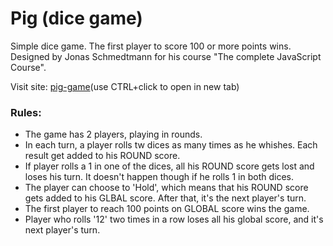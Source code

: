 # Pig (dice game)

Simple dice game. The first player to score 100 or more points wins. Designed by Jonas Schmedtmann for his course "The complete JavaScript Course".

Visit site:
 <a href="https://danogo.github.io/pig-game/" target="_blank">pig-game</a>(use CTRL+click to open in new tab)

 ### Rules:
 * The game has 2 players, playing in rounds.
 * In each turn, a player rolls tw dices as many times as he whishes. Each result get added to his ROUND score.
 * If player rolls a 1 in one of the dices, all his ROUND score gets lost and loses his turn. It doesn't happen though if he rolls 1 in both dices.
 * The player can choose to 'Hold', which means that his ROUND score gets added to his GLBAL score. After that, it's the next player's turn.
 * The first player to reach 100 points on GLOBAL score wins the game.
 * Player who rolls '12' two times in a row loses all his global score, and it's next player's turn.
